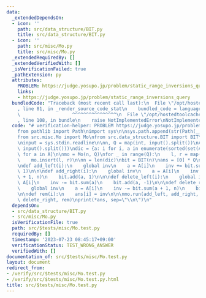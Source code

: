 ```yaml
---
data:
  _extendedDependsOn:
  - icon: ''
    path: src/data_structure/BIT.py
    title: src/data_structure/BIT.py
  - icon: ''
    path: src/misc/Mo.py
    title: src/misc/Mo.py
  _extendedRequiredBy: []
  _extendedVerifiedWith: []
  _isVerificationFailed: true
  _pathExtension: py
  attributes:
    PROBLEM: https://judge.yosupo.jp/problem/static_range_inversions_query
    links:
    - https://judge.yosupo.jp/problem/static_range_inversions_query
  bundledCode: "Traceback (most recent call last):\n  File \"/opt/hostedtoolcache/Python/3.11.4/x64/lib/python3.11/site-packages/onlinejudge_verify/documentation/build.py\"\
    , line 81, in _render_source_code_stat\n    bundled_code = language.bundle(\n\
    \                   ^^^^^^^^^^^^^^^^\n  File \"/opt/hostedtoolcache/Python/3.11.4/x64/lib/python3.11/site-packages/onlinejudge_verify/languages/python.py\"\
    , line 108, in bundle\n    raise NotImplementedError\nNotImplementedError\n"
  code: "# verification-helper: PROBLEM https://judge.yosupo.jp/problem/static_range_inversions_query\n\
    from pathlib import Path\nimport sys\n\nsys.path.append(str(Path(__file__).resolve().parent.parent.parent.parent))\n\
    from src.misc.Mo import Mo\nfrom src.data_structure.BIT import BIT\nimport sys\n\
    \ninput = sys.stdin.readline\n\nn, Q = map(int, input().split())\nA = list(map(int,\
    \ input().split()))\ndic = {a: i for i, a in enumerate(sorted(set(A)))}\nA = [dic[a]\
    \ for a in A]\n\nmo = Mo(n, Q)\nfor _ in range(Q):\n    l, r = map(int, input().split())\n\
    \    mo.insert(l, r)\n\nn = len(dic)\nbit = BIT(n)\nans = [0] * Q\ninv = 0\n\n\
    \ndef add_left(i):\n    global inv\n    a = A[i]\n    inv += bit.sum(a)\n    bit.add(a,\
    \ 1)\n\n\ndef add_right(i):\n    global inv\n    a = A[i]\n    inv += bit.sum(a\
    \ + 1, n)\n    bit.add(a, 1)\n\n\ndef delete_left(i):\n    global inv\n    a =\
    \ A[i]\n    inv -= bit.sum(a)\n    bit.add(a, -1)\n\n\ndef delete_right(i):\n\
    \    global inv\n    a = A[i]\n    inv -= bit.sum(a + 1, n)\n    bit.add(a, -1)\n\
    \n\ndef rem(i):\n    ans[i] = inv\n\n\nmo.run(add_left, add_right, delete_left,\
    \ delete_right, rem)\nprint(*ans, sep=\"\\n\")\n"
  dependsOn:
  - src/data_structure/BIT.py
  - src/misc/Mo.py
  isVerificationFile: true
  path: src/$tests/misc/Mo.test.py
  requiredBy: []
  timestamp: '2023-07-23 08:45:17+09:00'
  verificationStatus: TEST_WRONG_ANSWER
  verifiedWith: []
documentation_of: src/$tests/misc/Mo.test.py
layout: document
redirect_from:
- /verify/src/$tests/misc/Mo.test.py
- /verify/src/$tests/misc/Mo.test.py.html
title: src/$tests/misc/Mo.test.py
---
```

